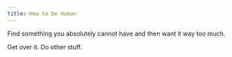```yaml
---
title: How to be Human
---
```

Find something you absolutely cannot have and then want it way too much. 



Get over it.
Do other stuff.